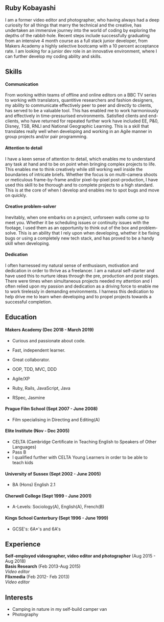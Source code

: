 ## Ruby Kobayashi

I am a former video editor and photographer, who having always had a deep curiosity for all things that marry the technical and the creative, has undertaken an immersive journey into the world of coding by exploring the depths of the rabbit-hole. Recent steps include successfully graduating from an intensive 4 month course as a full stack junior developer, from Makers Academy a highly selective bootcamp with a 10 percent acceptance rate. I am looking for a junior dev role in an innovative environment, where I can further develop my coding ability and skills.

## Skills

#### Communication

From working within teams of offline and online editors on a BBC TV series to working with translators, quantitive researchers and fashion designers, my ability to communicate effectively peer to peer and directly to clients, has served to be a valuable tool. This has enabled me to work harmoniously and effectively in time-pressurised environments. Satisfied clients and end-clients, who have returned for repeated further work have included EE, P&0, Disney, TSB, RNLI and National Geographic Learning. This is a skill that translates really well when developing and working in an Agile manner in group projects and/or pair programming.

#### Attention to detail

I have a keen sense of attention to detail, which enables me to understand any task at hand and to be on point when bringing complex projects to life. This enables me to think creatively while still working well inside the boundaries of intricate briefs. Whether the focus is on multi-camera shoots or meticulous frame-by-frame and/or pixel-by-pixel post-production, I have used this skill to be thorough and to complete projects to a high standard. This is at the core of when I develop and enables me to spot bugs and move on quickly.

#### Creative problem-solver

Inevitably, when one embarks on a project, unforseen walls come up to meet you. Whether it be scheduling issues or continuity issues with the footage, I used them as an opportunity to think out of the box and problem-solve. This is an ability that I rely upon when developing, whether it be fixing bugs or using a completely new tech stack, and has proved to be a handy skill when developing.


#### Dedication

I often harnessed my natural sense of enthusiasm, motivation and dedication in order to thrive as a freelancer. I am a natural self-starter and have used this to nurture ideas through the pre, production and post stages. There were times when simultaneous projects needed my attention and I often relied upon my passion and dedication as a driving force to enable me to work tirelessly in demanding environments. I harness this dedication to help drive me to learn when developing and to propel projects towards a successful completion. 




## Education

#### Makers Academy (Dec 2018 - March 2019)

- Curious and passionate about code.
- Fast, independent learner.
- Great collaborator.

- OOP, TDD, MVC, DDD
- Agile/XP
- Ruby, Rails, JavaScript, Java
- RSpec, Jasmine

#### Prague Film School (Sept 2007 - June 2008)

- Film specialising in Directing and Editing(A)


#### Elite Institute (Nov - Dec 2005)

- CELTA (Cambridge Certificate in Teaching English to Speakers of Other Languages)
- Pass B
- I qualified further with CELTA Young Learners in order to be able to teach kids

#### University of Sussex (Sept 2002 - June 2005)

- BA (Hons) English 2.1

#### Cherwell College (Sept 1999 - June 2001)

- A-Levels: Sociology(A), English(A), French(B)

#### Kings School Canterbury (Sept 1996 - June 1999)

- GCSE's: 6A*'s and 6A's

## Experience

**Self-employed videographer, video editor and photographer** (Aug 2015 - Aug 2018)    
**Basis Research** (Feb 2013-Aug 2015)   
*Video editor*  
**Flixmedia** (Feb 2012- Feb 2013)   
*Video editor*

## Interests

- Camping in nature in my self-build camper van
- Photography

